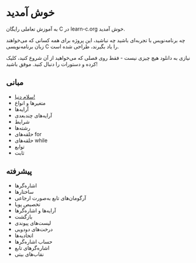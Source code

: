 # خوش آمدید

به آموزش تعاملی رایگان C در learn-c.org خوش آمدید.

چه برنامه‌نویس با تجربه‌ای باشید چه نباشید، این پروژه برای همه کسانی که می‌خواهند زبان برنامه‌نویسی C را یاد بگیرند، طراحی شده است.

نیازی به دانلود هیچ چیزی نیست - فقط روی فصلی که می‌خواهید از آن شروع کنید، کلیک کرده و دستورات را دنبال کنید. موفق باشید!

## مبانی

- [سلام دنیا!](https://github.com/BDadmehr0/Learn-C/blob/main/Welcome/Hello_World.md)
- متغیرها و انواع
- آرایه‌ها
- آرایه‌های چندبعدی
- شرایط
- رشته‌ها
- حلقه‌های for
- حلقه‌های while
- توابع
- ثابت

## پیشرفته

- اشاره‌گرها
- ساختارها
- آرگومان‌های تابع به‌صورت ارجاعی
- تخصیص پویا
- آرایه‌ها و اشاره‌گرها
- بازگشت
- لیست‌های پیوندی
- درخت‌های دودویی
- اتحادیه‌ها
- حساب اشاره‌گرها
- اشاره‌گرهای تابع
- نقاب‌های بیتی
